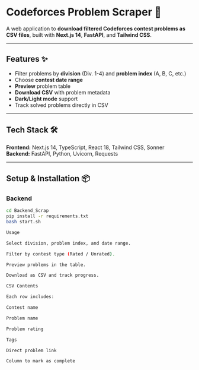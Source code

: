 # Codeforces Problem Scraper 🎯

A web application to **download filtered Codeforces contest problems as CSV files**, built with **Next.js 14**, **FastAPI**, and **Tailwind CSS**.

---

## Features ✨

- Filter problems by **division** (Div. 1-4) and **problem index** (A, B, C, etc.)  
- Choose **contest date range**  
- **Preview** problem table  
- **Download CSV** with problem metadata  
- **Dark/Light mode** support  
- Track solved problems directly in CSV  

---

## Tech Stack 🛠

**Frontend:** Next.js 14, TypeScript, React 18, Tailwind CSS, Sonner  
**Backend:** FastAPI, Python, Uvicorn, Requests  

---

## Setup & Installation 📦

### Backend
```bash
cd Backend_Scrap
pip install -r requirements.txt
bash start.sh

Usage

Select division, problem index, and date range.

Filter by contest type (Rated / Unrated).

Preview problems in the table.

Download as CSV and track progress.

CSV Contents

Each row includes:

Contest name

Problem name

Problem rating

Tags

Direct problem link

Column to mark as complete
